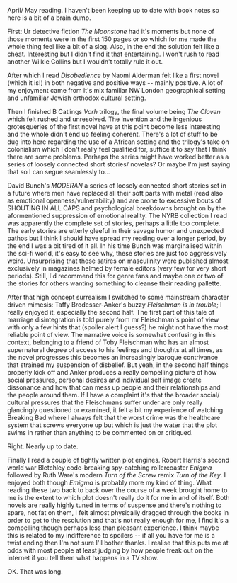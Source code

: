 April/ May reading. I haven't been keeping up to date with book notes so here is a bit of a brain dump. 

First: Ur detective fiction _The Moonstone_ had it's moments but none of those moments were in the first 150 pages or so which for me made the whole thing feel like a bit of a slog. Also, in the end the solution felt like a cheat. Interesting but I didn't find it that entertaining. I won't rush to read another Wilkie Collins but I wouldn't totally rule it out.

After which I read _Disobedience_ by Naomi Alderman felt like a first novel (which it is!) in both negative and positive ways -- mainly positive. A lot of my enjoyment came from it's mix familiar NW London geographical setting and unfamiliar Jewish orthodox cultural setting. 

Then I finished B Catlings _Vorh_ trilogy, the final volume being _The Cloven_ which felt rushed and unresolved. The invention and the ingenious grotesqueries of the first novel have at this point become less interesting and the whole didn't end up feeling coherent. There's a lot of stuff to be dug into here regarding the use of a African setting and the trilogy's take on colonialism which I don't really feel qualified for, suffice it to say that I think there are some problems. Perhaps the series might have worked better as a series of loosely connected short stories/ novelas? Or maybe I'm just saying that so I can segue seamlessly to...

David Bunch's _MODERAN_ a series of loosely connected short stories set in a future where men have replaced all their soft parts with metal (read also as emotional openness/vulnerability) and are prone to excessive bouts of SHOUTING IN ALL CAPS and psychological breakdowns brought on by the aformentioned suppression of emotional reality. The NYRB collection I read was apparently the complete set of stories, perhaps a little too complete. The early stories are utterly gleeful in their savage humor and unexpected pathos but I think I should have spread my reading over a longer period, by the end I was a bit tired of it all. In his time Bunch was marginalised within the sci-fi world, it's easy to see why, these stories are just too aggressively weird. Unsurprising that these satires on masculinity were published almost exclusively in magazines helmed by female editors (very few for very short periods). Still, I'd recommend this for genre fans and maybe one or two of the stories for others wanting something to cleanse their reading pallette.

After that high concept surrealism I switched to some mainstream character driven mimesis: Taffy Brodesser-Anker's buzzy _Fleischman is in trouble_; I really enjoyed it, especially the second half. The first part of this tale of marriage disintegration is told purely from mr Fleischman's point of view with only a few hints that (spoiler alert I guess?) he might not have the most reliable point of view. The narrative voice is somewhat confusing in this context, belonging to a friend of Toby Fleischman who has an almost supernatural degree of access to his feelings and thoughts at all times, as the novel progresses this becomes an increasingly baroque contrivance that strained my suspension of disbelief. But yeah, in the second half things properly kick off and Anker produces a really compelling picture of how social pressures, personal desires and individual self image create dissonance and how that can mess up people and their relationships and the people around them. If I have a complaint it's that the broader social/ cultural pressures that the Fleischmans suffer under are only really glancingly questioned or examined, it felt a bit my experience of watching Breaking Bad where I always felt that the worst crime was the healthcare system that screws everyone up but which is just the water that the plot swims in rather than anything to be commented on or critiqued.

Right. Nearly up to date.

Finally I read a couple of tightly written plot engines. Robert Harris's second world war Bletchley code-breaking spy-catching rollercoaster _Enigma_ followed by Ruth Ware's modern _Turn of the Screw_ remix _Turn of the Key_. I enjoyed both though _Emigma_ is probably more my kind of thing. What reading these two back to back over the course of a week brought home to me is the extent to which plot doesn't really do it for me in and of itself. Both novels are really highly tuned in terms of suspense and there's nothing to spare, not fat on them, I felt almost physically dragged through the books in order to get to the resolution and that's not really enough for me, I find it's a compelling though perhaps less than pleasant experience. I think maybe this is related to my indifference to spoilers -- if all you have for me is a twist ending then I'm not sure I'll bother thanks. I realise that this puts me at odds with most people at least judging by how people freak out on the internet if you tell them what happens in a TV show.

OK. That was long.